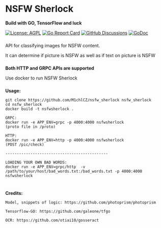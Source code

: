 # NSFW Sherlock
__Build with GO, TensorFlow and luck__

[![License: AGPL](https://img.shields.io/badge/license-AGPL-blue.svg)](https://)
[![Go Report Card](https://goreportcard.com/badge/github.com/M1chlCZ/nsfw_sherlock)](https://goreportcard.com/report/github.com/M1chlCZ/nsfw_sherlock)
[![GitHub Discussions](https://img.shields.io/badge/ask-%20on%20github-4d6a91.svg)](https://github.com/github.com/M1chlCZ/nsfw_sherlock/wiki)
[![GoDoc](https://godoc.org/github.com/M1chlCZ/nsfw_sherlock?status.svg)](https://godoc.org/github.com/M1chlCZ/nsfw_sherlock)
###
API for classifying images for NSFW content.

It can determine if picture is NSFW as well as if text on picture is NSFW

###

__Both HTTP and GRPC APIs are supported__

Use docker to run NSFW Sherlock


### 

__Usage:__


    git clone https://github.com/M1chlCZ/nsfw_sherlock nsfw_sherlock
    cd nsfw_sherlock
    docker build -t nsfwsherlock .

    GRPC:
    docker run -e APP_ENV=grpc -p 4000:4000 nsfwsherlock 
    (proto file in /proto)
    
    HTTP:
    docker run -e APP_ENV=http -p 4000:4000 nsfwsherlock
    (POST /pic/check)

    ---------------------------------------------

    LOADING YOUR OWN BAD WORDS:
    docker run -e APP_ENV=grpc/http  -v /path/to/your/host/bad_words.txt:/bad_words.txt -p 4000:4000 nsfwsherlock

#
__Credits:__

    Model, snippets of logic: https://github.com/photoprism/photoprism

    Tensorflow-GO: https://github.com/galeone/tfgo

    OCR: https://github.com/otiai10/gosseract




